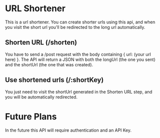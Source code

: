 
# URL Shortener
This is a url shortener. You can create shorter urls using this api, and when you visit the short url you'll be redirected to the long url automatically.

## Shorten URL (/shorten)
You have to send a /post request with the body containing { url: (your url here) }. The API will return a JSON with both the longUrl (the one you sent) and the shortUrl (the one that was created).

## Use shortened urls (/:shortKey)
You just need to visit the shortUrl generated in the Shorten URL step, and you will be automatically redirected.

# Future Plans
In the future this API will require authentication and an API Key.
